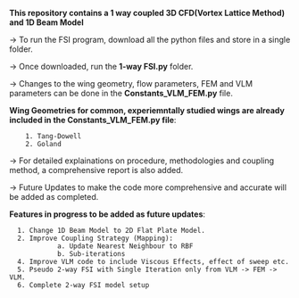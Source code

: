**This repository contains a 1 way coupled 3D CFD(Vortex Lattice Method) and 1D Beam Model**

-> To run the FSI program, download all the python files and store in a single folder. 

-> Once downloaded, run the **1-way FSI.py** folder. 

-> Changes to the wing geometry, flow parameters, FEM and VLM parameters can be done in the **Constants_VLM_FEM.py** file. 

**Wing Geometries for common, experiemntally studied wings are already included in the Constants_VLM_FEM.py file**:

        1. Tang-Dowell
        2. Goland

-> For detailed explainations on procedure, methodologies and coupling method, a comprehensive report is also added. 

-> Future Updates to make the code more comprehensive and accurate will be added as completed. 

**Features in progress to be added as future updates**:

      1. Change 1D Beam Model to 2D Flat Plate Model.
      2. Improve Coupling Strategy (Mapping):
                a. Update Nearest Neighbour to RBF
                b. Sub-iterations
      4. Improve VLM code to include Viscous Effects, effect of sweep etc. 
      5. Pseudo 2-way FSI with Single Iteration only from VLM -> FEM -> VLM.
      6. Complete 2-way FSI model setup 

   
